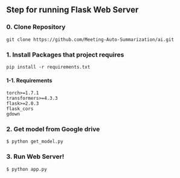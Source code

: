 ## Step for running Flask Web Server
### 0. Clone Repository
```
git clone https://github.com/Meeting-Auto-Summarization/ai.git
```
### 1. Install Packages that project requires
```
pip install -r requirements.txt
```
#### 1-1. Requirements
```
torch>=1.7.1
transformers>=4.3.3
flask>=2.0.3
flask_cors
gdown
```
### 2. Get model from Google drive
```
$ python get_model.py
```
### 3. Run Web Server!
```
$ python app.py
```
